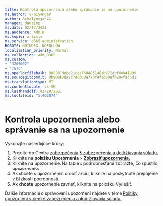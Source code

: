 ```yaml
---
title: Kontrola upozornenia alebo správanie sa na upozornenie
ms.author: v-aiyengar
author: AshaIyengar21
manager: dansimp
ms.date: 02/17/2021
ms.audience: Admin
ms.topic: article
ms.service: o365-administration
ROBOTS: NOINDEX, NOFOLLOW
localization_priority: Normal
ms.collection: Adm_O365
ms.custom:
- "3200002"
- "7670"
ms.openlocfilehash: 986907debe21cee760485148eb971abf80041899
ms.sourcegitcommit: db908b3da2c7a6508a77bf4f2c80afb294fadbd1
ms.translationtype: MT
ms.contentlocale: sk-SK
ms.lasthandoff: 03/29/2021
ms.locfileid: "51403074"
---
```

# <a name="review-or-act-on-an-alert"></a>Kontrola upozornenia alebo správanie sa na upozornenie

Vykonajte nasledujúce kroky:

1. Prejdite do Centra [zabezpečenia & zabezpečenia a dodržiavania súladu.](https://go.microsoft.com/fwlink/p/?linkid=2077143)
1. Kliknite na **položku Upozornenia**  >  **[Zobraziť upozornenia.](https://go.microsoft.com/fwlink/?linkid=2103301)**
1. Kliknite na upozornenie. Na table s podrobnosťami zobrazte, čo spustilo upozornenie.
1. Ak chcete s upozornením urobiť akciu, kliknite na poskytnuté prepojenie v blízkosti podrobností.
1. Ak **chcete** upozornenie zavrieť, kliknite na položku Vyriešiť.

Ďalšie informácie o spravovaní upozornení nájdete v téme [Politiky upozornení v centre zabezpečenia a dodržiavania súladu.](https://go.microsoft.com/fwlink/?linkid=2103211)

